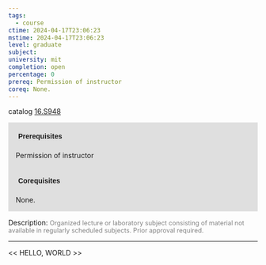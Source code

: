 ```yaml
---
tags:
  - course
ctime: 2024-04-17T23:06:23
mstime: 2024-04-17T23:06:23
level: graduate
subject: 
university: mit
completion: open
percentage: 0
prereq: Permission of instructor
coreq: None.
---
```


catalog [16.S948](http://student.mit.edu/catalog/m16b.html#16.S948)

<span style="display: block; padding: 15px; background-color: rgb(100, 100, 100, 0.2);"><font id="m_prereq1534_0" style="display: block; font-family: Arial, sans-serif; font-weight: bold; padding: 5px">Prerequisites</font><br><span id="prereq1534_0">Permission of instructor</span></span>
<span style="display: block; padding: 15px; background-color: rgb(100, 100, 100, 0.2);"><font id="m_coreq1534_0" style="display: block; font-family: Arial, sans-serif; font-weight: bold; padding: 5px">Corequisites</font><br><span id="coreq1534_0">None.</span></span>

<font style="">Description:</font>
<font style="color: grey; font-size: 0.8rem;">Organized lecture or laboratory subject consisting of material not available in regularly scheduled subjects. Prior approval required.</font>



---

<< HELLO, WORLD >>
